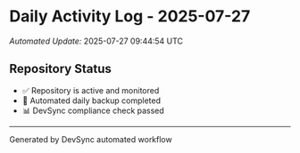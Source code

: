 # Daily Activity Log - 2025-07-27

*Automated Update:* 2025-07-27 09:44:54 UTC

## Repository Status
- ✅ Repository is active and monitored
- 🔄 Automated daily backup completed
- 📊 DevSync compliance check passed

---
Generated by DevSync automated workflow
